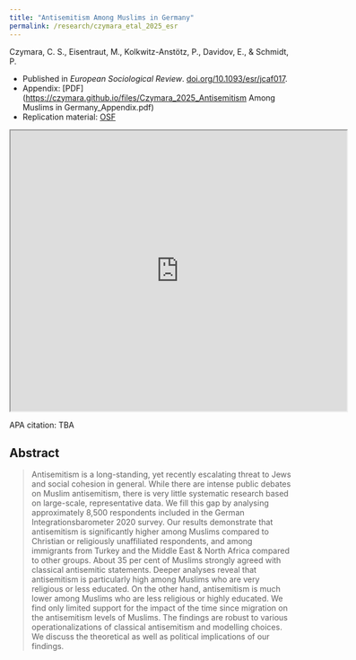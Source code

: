 ```yaml
---
title: "Antisemitism Among Muslims in Germany"
permalink: /research/czymara_etal_2025_esr
---
```

Czymara, C. S., Eisentraut, M., Kolkwitz-Anstötz, P., Davidov, E., & Schmidt, P.

- Published in *European Sociological Review*. [doi.org/10.1093/esr/jcaf017](https://doi.org/10.1093/esr/jcaf017).
- Appendix: [PDF](https://czymara.github.io/files/Czymara_2025_Antisemitism Among Muslims in Germany_Appendix.pdf)
- Replication material:  [OSF](https://osf.io/eqnw4/)

<iframe src="https://czymara.github.io/files/Czymara_2025_Antisemitism Among Muslims in Germany.pdf" width="600" height="500"></iframe>

APA citation: TBA

Abstract
------
> Antisemitism is a long-standing, yet recently escalating threat to Jews and social cohesion in general. While there are intense public debates on Muslim antisemitism, there is very little systematic research based on large-scale, representative data. We fill this gap by analysing approximately 8,500 respondents included in the German Integrationsbarometer 2020 survey. Our results demonstrate that antisemitism is significantly higher among Muslims compared to Christian or religiously unaffiliated respondents, and among immigrants from Turkey and the Middle East & North Africa compared to other groups. About 35 per cent of Muslims strongly agreed with classical antisemitic statements. Deeper analyses reveal that antisemitism is particularly high among Muslims who are very religious or less educated. On the other hand, antisemitism is much lower among Muslims who are less religious or highly educated. We find only limited support for the impact of the time since migration on the antisemitism levels of Muslims. The findings are robust to various operationalizations of classical antisemitism and modelling choices. We discuss the theoretical as well as political implications of our findings.

